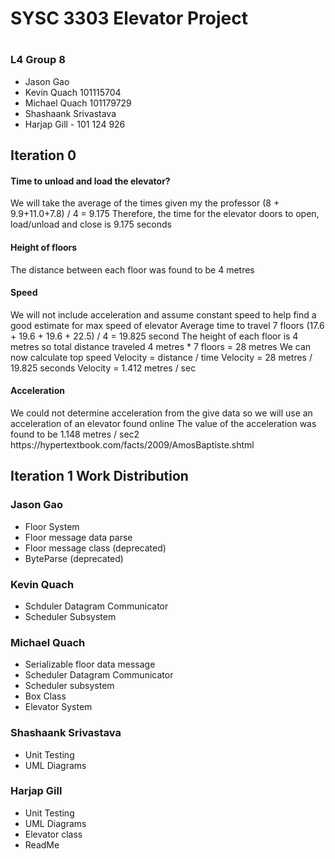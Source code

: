 <h1> SYSC 3303 Elevator Project <h1>
<h3> L4 Group 8</h3>
<ul>
  <li> Jason Gao </li>
  <li> Kevin Quach 101115704</li>
  <li> Michael Quach 101179729</li>
  <li> Shashaank Srivastava </li>
  <li> Harjap Gill - 101 124 926 </li>
</ul>

<h2> Iteration 0 </h2>

<h4> Time to unload and load the elevator? </h4>
We will take the average of the times given my the professor
(8 + 9.9+11.0+7.8) / 4 = 9.175
Therefore, the time for the elevator doors to open, load/unload and close is 9.175 seconds

<h4> Height of floors </h4>
The distance between each floor was found to be 4 metres

<h4>Speed</h4>
We will not include acceleration and assume constant speed to help find a good estimate for max speed of elevator
Average time to travel 7 floors
(17.6 + 19.6 + 19.6 + 22.5) / 4 = 19.825 second
The height of each floor is 4 metres so total distance traveled
 4 metres * 7 floors = 28 metres
We can now calculate top speed
Velocity = distance / time
Velocity = 28 metres / 19.825 seconds
Velocity = 1.412 metres / sec

<h4> Acceleration </h4>
We could not determine acceleration from the give data so we will use an acceleration of an elevator found online
The value of the acceleration was found to be 1.148 metres / sec2
https://hypertextbook.com/facts/2009/AmosBaptiste.shtml


<h2> Iteration 1 Work Distribution </h2>
<h3> Jason Gao </h3>
  <ul>
    <li>Floor System </li>
    <li> Floor message data parse</li>
    <li> Floor message class (deprecated)</li>
    <li> ByteParse (deprecated)</li>
  </ul>

<h3> Kevin Quach </h3>
  <ul>
    <li> Schduler Datagram Communicator</li>
    <li> Scheduler Subsystem </li>
  </ul>

<h3> Michael Quach </h3>
  <ul>
    <li> Serializable floor data message </li>
    <li> Scheduler Datagram Communicator </li>
    <li> Scheduler subsystem</li>
    <li> Box Class </li>
    <li> Elevator System </li>
  </ul>

<h3> Shashaank Srivastava </h3>
  <ul>
    <li> Unit Testing </li>
    <li> UML Diagrams </li>
  </ul>
  
<h3> Harjap Gill </h3>
  <ul>
    <li> Unit Testing </li>
    <li> UML Diagrams </li>
    <li> Elevator class </li>
    <li> ReadMe </li>
  </ul>



